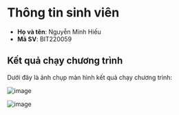 # Thông tin sinh viên

- **Họ và tên**: Nguyễn Minh Hiếu
- **Mã SV**: BIT220059

## Kết quả chạy chương trình

Dưới đây là ảnh chụp màn hình kết quả chạy chương trình:

![image](https://github.com/user-attachments/assets/ea63845b-b98f-416a-bc5a-294717b07fbc)

![image](https://github.com/user-attachments/assets/d2bd323b-808b-45c9-bd58-7e7e6c8869a1)
